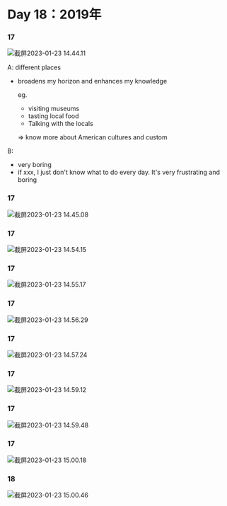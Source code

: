 # Day 18：2019年



### 17

![截屏2023-01-23 14.44.11](https://xingqiu-tuchuang-1256524210.cos.ap-shanghai.myqcloud.com/3978/%E6%88%AA%E5%B1%8F2023-01-23%2014.44.11.png)

A: different places

- broadens my horizon and enhances my knowledge

  eg. 

  - visiting museums
  - tasting local food
  - Talking with the locals

  => know more about American cultures and custom

B:

- very boring
- if xxx, I just don't know what to do every day. It's very frustrating and boring





### 17

![截屏2023-01-23 14.45.08](https://xingqiu-tuchuang-1256524210.cos.ap-shanghai.myqcloud.com/3978/%E6%88%AA%E5%B1%8F2023-01-23%2014.45.08.png)





### 17

![截屏2023-01-23 14.54.15](https://xingqiu-tuchuang-1256524210.cos.ap-shanghai.myqcloud.com/3978/%E6%88%AA%E5%B1%8F2023-01-23%2014.54.15.png)





### 17

![截屏2023-01-23 14.55.17](https://xingqiu-tuchuang-1256524210.cos.ap-shanghai.myqcloud.com/3978/%E6%88%AA%E5%B1%8F2023-01-23%2014.55.17.png)





### 17

![截屏2023-01-23 14.56.29](https://xingqiu-tuchuang-1256524210.cos.ap-shanghai.myqcloud.com/3978/%E6%88%AA%E5%B1%8F2023-01-23%2014.56.29.png)



### 17

![截屏2023-01-23 14.57.24](https://xingqiu-tuchuang-1256524210.cos.ap-shanghai.myqcloud.com/3978/%E6%88%AA%E5%B1%8F2023-01-23%2014.57.24.png)





### 17

![截屏2023-01-23 14.59.12](https://xingqiu-tuchuang-1256524210.cos.ap-shanghai.myqcloud.com/3978/%E6%88%AA%E5%B1%8F2023-01-23%2014.59.12.png)





### 17

![截屏2023-01-23 14.59.48](https://xingqiu-tuchuang-1256524210.cos.ap-shanghai.myqcloud.com/3978/%E6%88%AA%E5%B1%8F2023-01-23%2014.59.48.png)





### 17

![截屏2023-01-23 15.00.18](https://xingqiu-tuchuang-1256524210.cos.ap-shanghai.myqcloud.com/3978/%E6%88%AA%E5%B1%8F2023-01-23%2015.00.18.png)





### 18

![截屏2023-01-23 15.00.46](https://xingqiu-tuchuang-1256524210.cos.ap-shanghai.myqcloud.com/3978/%E6%88%AA%E5%B1%8F2023-01-23%2015.00.46.png)